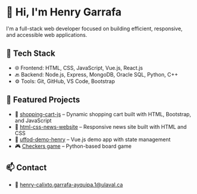 # 👋 Hi, I'm Henry Garrafa
I'm a full-stack web developer focused on building efficient, responsive, and accessible web applications.

## 🔧 Tech Stack
- 🌐 Frontend: HTML, CSS, JavaScript, Vue.js, React.js
- 🔙 Backend: Node.js, Express, MongoDB, Oracle SQL, Python, C++
- ⚙️ Tools: Git, GitHub, VS Code, Bootstrap

## 📂 Featured Projects

- 🛒 [shopping-cart-js](https://github.com/HenryGarrafa/shopping-cart-js) – Dynamic shopping cart built with HTML, Bootstrap, and JavaScript
- 📰 [html-css-news-website](https://github.com/HenryGarrafa/html-css-news-website) – Responsive news site built with HTML and CSS
- 🔁 [uffod-demo-henry](https://github.com/HenryGarrafa/uffod-demo-henry) – Vue.js demo app with state management
- 🎮 [Checkers game](https://github.com/HenryGarrafa/Project1_Checkers-game) – Python-based board game

## 📫 Contact
- 📧 henry-calixto.garrafa-ayquipa.1@ulaval.ca
